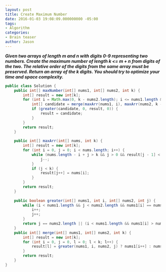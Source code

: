 ```yaml
---
layout: post
title: Create Maximum Number
date: 2016-01-03 19:08:09.000000000 -05:00
tags:
- Algorithm
categories:
- Brain teaser
author: Jason
---
```

<p><strong><em>Given two arrays of length m and n with digits 0-9 representing two numbers. Create the maximum number of length k &lt;= m + n from digits of the two. The relative order of the digits from the same array must be preserved. Return an array of the k digits. You should try to optimize your time and space complexity.</em></strong></p>


``` java
public class Solution {
    public int[] maxNumber(int[] nums1, int[] nums2, int k) {
        int[] result = new int[k];
        for (int i = Math.max(0, k - nums2.length); i <= nums1.length && i <= k; i++) {
            int[] candidate = merge(maxArr(nums1, i), maxArr(nums2, k - i), k);
            if (greater(candidate, 0, result, 0)) {
                result = candidate;
            }
        }
        return result;
    }
    
    public int[] maxArr(int[] nums, int k) {
        int[] result = new int[k];
        for (int i = 0, j = 0; i < nums.length; i++) {
            while (nums.length - i + j > k && j > 0 && result[j - 1] < nums[i]) {
                j--;
            }
            if (j < k) {
                result[j++] = nums[i];
            }
        }
        return result;
    }
    
    public boolean greater(int[] nums1, int i, int[] nums2, int j) {
        while (i < nums1.length && j < nums2.length && nums1[i] == nums2[j]) {
            i++;
            j++;
        }
        return j == nums2.length || (i < nums1.length && nums1[i] > nums2[j]);
    }
    public int[] merge(int[] nums1, int[] nums2, int k) {
        int[] result = new int[k];
        for (int i = 0, j = 0, l = 0; l < k; l++) {
            result[l] = greater(nums1, i, nums2, j) ? nums1[i++] : nums2[j++];
        }
        return result;
    }
}
```
